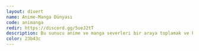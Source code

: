 ```yaml
---
layout: divert
name: Anime-Manga Dünyası
code: animanga
redir: https://discord.gg/5ueJ2tT
description: Bu sunucu anime ve manga severleri bir araya toplamak ve kaliteli bir sohbet ortamının sağlamak için kurulmuştur.
color: 23b43c
---
```


